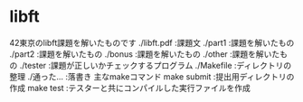 # libft
42東京のlibft課題を解いたものです
./libft.pdf :課題文
./part1     :課題を解いたもの
./part2     :課題を解いたもの
./bonus     :課題を解いたもの
./other     :課題を解いたもの
./tester    :課題が正しいかチェックするプログラム
./Makefile  :ディレクトリの整理
./通った...  :落書き
主なmakeコマンド
make submit :提出用ディレクトリの作成
make test   :テスターと共にコンパイルした実行ファイルを作成
